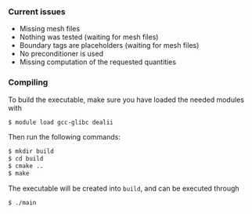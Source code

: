 ### Current issues
- Missing mesh files
- Nothing was tested (waiting for mesh files)
- Boundary tags are placeholders (waiting for mesh files)
- No preconditioner is used
- Missing computation of the requested quantities

### Compiling
To build the executable, make sure you have loaded the needed modules with
```bash
$ module load gcc-glibc dealii
```
Then run the following commands:
```bash
$ mkdir build
$ cd build
$ cmake ..
$ make
```
The executable will be created into `build`, and can be executed through
```bash
$ ./main
```